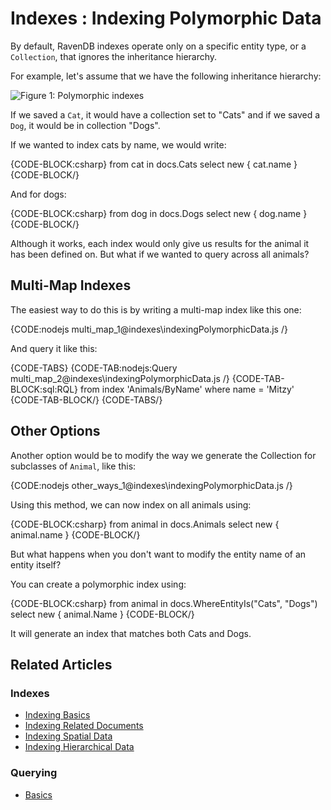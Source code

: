 # Indexes : Indexing Polymorphic Data

By default, RavenDB indexes operate only on a specific entity type, or a `Collection`, that ignores the inheritance hierarchy.

For example, let's assume that we have the following inheritance hierarchy:

![Figure 1: Polymorphic indexes](images/polymorphic_indexes_faq.png)

If we saved a `Cat`, it would have a collection set to "Cats" and if we saved a `Dog`, it would be in collection "Dogs".

If we wanted to index cats by name, we would write:

{CODE-BLOCK:csharp}
from cat in docs.Cats
select new { cat.name }
{CODE-BLOCK/}

And for dogs:

{CODE-BLOCK:csharp}
from dog in docs.Dogs
select new { dog.name }
{CODE-BLOCK/}

Although it works, each index would only give us results for the animal it has been defined on. But what if we wanted to query across all animals?

## Multi-Map Indexes

The easiest way to do this is by writing a multi-map index like this one:

{CODE:nodejs multi_map_1@indexes\indexingPolymorphicData.js /}

And query it like this:

{CODE-TABS}
{CODE-TAB:nodejs:Query multi_map_2@indexes\indexingPolymorphicData.js /}
{CODE-TAB-BLOCK:sql:RQL}
from index 'Animals/ByName'
where name = 'Mitzy'
{CODE-TAB-BLOCK/}
{CODE-TABS/}

## Other Options

Another option would be to modify the way we generate the Collection for subclasses of `Animal`, like this:

{CODE:nodejs other_ways_1@indexes\indexingPolymorphicData.js /}

Using this method, we can now index on all animals using:

{CODE-BLOCK:csharp}
from animal in docs.Animals
select new { animal.name }
{CODE-BLOCK/}

But what happens when you don't want to modify the entity name of an entity itself?

You can create a polymorphic index using:

{CODE-BLOCK:csharp}
from animal in docs.WhereEntityIs("Cats", "Dogs")
select new { animal.Name }
{CODE-BLOCK/}

It will generate an index that matches both Cats and Dogs.

## Related Articles

### Indexes

- [Indexing Basics](../indexes/indexing-basics)
- [Indexing Related Documents](../indexes/indexing-related-documents)
- [Indexing Spatial Data](../indexes/indexing-spatial-data)
- [Indexing Hierarchical Data](../indexes/indexing-hierarchical-data)

### Querying

- [Basics](../indexes/querying/basics)
